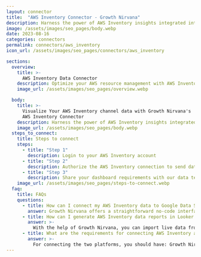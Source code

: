 ```yaml
---
layout: connector
title:  "AWS Inventory Connector - Growth Nirvana"
description: Harness the power of AWS Inventory insights integrated into Looker Studio, where cloud resource management meets data-driven strategies.
image: /assets/images/seo_pages/body.webp
date: 2023-08-16
categories: connectors
permalink: connectors/aws_inventory
icon_url: /assets/images/seo_pages/connectors/aws_inventory

sections:
  overview:
    title: >-
      AWS Inventory Data Connector
    description: Optimize your AWS resource management with AWS Inventory integration. Seamlessly merge AWS Inventory data with Looker Studio's analytical capabilities, offering a comprehensive view of your cloud resources for strategic decision-making.
    image_url: /assets/images/seo_pages/overview.webp

  body:
    title: >-
      Visualize Your AWS Inventory channel data with Growth Nirvana's
      AWS Inventory Connector
    description: Harness the power of AWS Inventory insights integrated into Looker Studio, where cloud resource management meets data-driven strategies.
    image_url: /assets/images/seo_pages/body.webp
  steps_to_connect:
    title: Steps to connect
    steps:
      - title: "Step 1"
        description: Login to your AWS Inventory account
      - title: "Step 2"
        description: Authorize the AWS Inventory connection to send data to Growth Nirvana
      - title: "Step 3"
        description: Share your dashboard requirements with our data team. We will build the report for you.
    image_url: /assets/images/seo_pages/steps-to-connect.webp
  faq:
    title: FAQs
    questions:
      - title: How can I connect my AWS Inventory data to Google Data Studio/Looker Studio?
        answer: Growth Nirvana offers a straightforward no-code interface to connect to AWS Inventory data sources.
      - title: How can I generate AWS Inventory data reports in Looker Studio?
        answer: >-
          With the help of Growth Nirvana, you can import live data from AWS Inventory into Looker Studio. These data can be viewed in charts, tables, and dashboards to generate branded reports that can be shared instantly.
      - title: What are the requirements for connecting AWS Inventory and Looker Studio?
        answer: >-
          For connecting the two platforms, you should have: Growth Nirvana Account and AWS Inventory Ads Account
---
```

